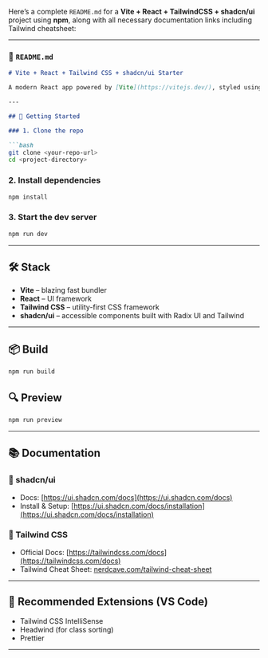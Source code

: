 Here’s a complete `README.md` for a **Vite + React + TailwindCSS + shadcn/ui** project using **npm**, along with all necessary documentation links including Tailwind cheatsheet:

---

### 📁 `README.md`

````md
# Vite + React + Tailwind CSS + shadcn/ui Starter

A modern React app powered by [Vite](https://vitejs.dev/), styled using [Tailwind CSS](https://tailwindcss.com/), and built with reusable components from [shadcn/ui](https://ui.shadcn.com).

---

## 🚀 Getting Started

### 1. Clone the repo

```bash
git clone <your-repo-url>
cd <project-directory>
````

### 2. Install dependencies

```bash
npm install
```

### 3. Start the dev server

```bash
npm run dev
```

---

## 🛠 Stack

* **Vite** – blazing fast bundler
* **React** – UI framework
* **Tailwind CSS** – utility-first CSS framework
* **shadcn/ui** – accessible components built with Radix UI and Tailwind

---

## 📦 Build

```bash
npm run build
```

## 🔍 Preview

```bash
npm run preview
```

---

## 📚 Documentation

### 🧩 shadcn/ui

* Docs: [https://ui.shadcn.com/docs](https://ui.shadcn.com/docs)
* Install & Setup: [https://ui.shadcn.com/docs/installation](https://ui.shadcn.com/docs/installation)

### 🎨 Tailwind CSS

* Official Docs: [https://tailwindcss.com/docs](https://tailwindcss.com/docs)
* Tailwind Cheat Sheet: [nerdcave.com/tailwind-cheat-sheet](https://nerdcave.com/tailwind-cheat-sheet)

---

## 🧪 Recommended Extensions (VS Code)

* Tailwind CSS IntelliSense
* Headwind (for class sorting)
* Prettier

---
